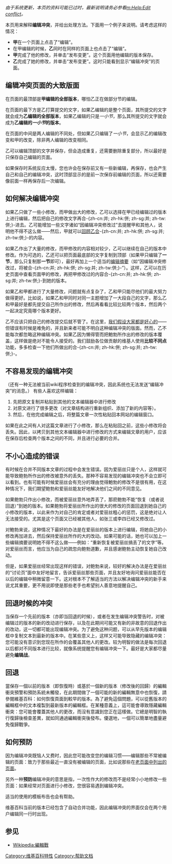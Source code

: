*由于系统更新，本页的资料可能已过时，最新说明请务必参看[m:Help:Edit
conflict](../Page/m:Help:Edit_conflict.md "wikilink")。*

本页用来解释**编辑冲突**，并给出处理方法。下面用一个例子来说明。请考虑这样的情况：

  - **甲**在一个页面上点击了“编辑”。
  - 在甲编辑的时候，**乙**同时在同样的页面上也点击了“编辑”。
  - **甲**完成了他的修改，并单击“发布变更”。这个页面用他编辑的版本保存。
  - **乙**完成了她的修改，并单击“发布变更”。这时只能看到显示“编辑冲突”的页面。

## 编辑冲突页面的大致版面

在页面的最顶部是**甲编辑的全部版本**，哪怕乙正在做部分节的编辑。

在页面的最下方是乙打算提交的文字，如果乙编辑的是整个页面，其所提交的文字就会成为**乙编辑的全部版本**，如果乙编辑的只是*一小节*，那么其所提交的文字就会成为**乙编辑的*一小节*的版本**。

在页面的中间是两人编辑的不同处，但如果乙只编辑了*一小节*，会显示乙的编辑改变和甲的改变，除非两人编辑的改变相同。

乙可以编辑顶部的文字并保存，但会造成重复，还需要删除重复部分，所以最好是只保存自己编辑的页面。

如果保存时系统反应太慢，您也许会在保存前又有一些新编辑，再保存，也会产生自己和自己的编辑冲突，这时顶部显示的是前一次保存前编辑的页面，所以还需要像前面一样再保存后一次编辑。

## 如何解决编辑冲突

如果乙只做了一些小修改，而甲做出大的修改，乙可以选择在甲已经编辑过的版本上进行编辑，然后把自己的修改文字再合-{zh-cn:并;
zh-hk:併; zh-sg:并;
zh-tw:併;}-进去。乙可能增加一些文字诸如“因编辑冲突修改过”去提醒甲和其他人，说明他不得不这么做——然后，甲就可以[回顾乙合](../Page/Meatball:PeerReview.md "wikilink")-{zh-cn:并;
zh-hk:併; zh-sg:并; zh-tw:併;}-的内容。

如果乙作出了大量的修改，而甲修改的内容相对较少，乙可以继续在自己的版本中修改。作为可选的，乙还可以把页面最底部的文字复制到顶部（如果甲只编辑了**一节**，那么只复制那**一节**即可），最好再加上一个适当的[编辑摘要](https://zh.wikipedia.org/wiki/wikipedia:编辑摘要 "wikilink")（如“因编辑冲突修改过，将被合-{zh-cn:并;
zh-hk:併; zh-sg:并; zh-tw:併;}-”）。这样，乙可以在历史页面中查看页面甲的修改，再把甲修改过的内容合-{zh-cn:并;
zh-hk:併; zh-sg:并; zh-tw:併;}-到她的版本。

如果乙和甲都进行了大量修改，问题就有点复杂了，乙和甲只能尽他们的最大努力做得更好。比如说，如果乙和甲同时对同一主题增加了一大段自己的文字，那么乙和甲最好是都先提交自己所作出的修改，然后再看看比较比较两个版本，然后两个一起决定究竟哪个版本更好。

乙不应该只把自己的修改提交后就不管了。在这里，[我们假设大家都是好心的](../Page/維基百科:假定善意.md "wikilink")——但错误有时候是难免的，并且新来者可能不明白这种编辑冲突的版面。然而，乙不能每次都忽略这种编辑冲突。如果乙因为懒得管而把鮑勃所作出的修改的版本覆盖，这样做是绝对不能令人接受的。我们鼓励各位做贡献的维基人使用**比较不同点**功能，多多检查一下他们所做出的合-{zh-cn:并;
zh-hk:併; zh-sg:并; zh-tw:併;}-。

## 不容易发现的编辑冲突

（还有一种无法被当前wiki程序检查到的编辑冲突，因此系统也无法发送“编辑冲突”的消息。）
有些人喜欢这样编辑：

1.  先把原文复制并粘贴到其他的文本编辑器中进行修改
2.  对原文进行了很多更改（对文章结构进行重新组织、添加了新的内容等）。
3.  然后，在他完成编辑之后，将整篇文章一次性粘贴回本网站的编辑窗口。

如果在此之间有人对这篇文章进行了小修改，那么在粘贴回之前，这些小修改将会丢失。因此，以拷贝到其他文本编辑器中进行修改的方式来编辑文章的用户，应该在保存后检查两个版本之间的不同，并且进行必要的合并。

## 不小心造成的错误

有时候在合并不同版本文章的过程中会发生错误。因为爱丽丝只是个人，这样就可能导致鲍勃所作出的修改被意外的丢失。那种不容易发现的编辑冲突也不会立即可以看到。也有可能有时候爱丽丝会有充分的理由觉得鮑勃的修改不是很有用，在这种情况下，我们期望鲍勃和爱丽丝能友好地解决他们之间的不同意见。

如果鲍勃只作出小修改，而被爱丽丝意外地弄丢了，那麽鲍勃不能“恢复（或者说回退）”到她的版本。如果鲍勃将爱丽丝所作出的很大的修改的页面回退到她自己的小修改的版本，以此来作为对自己的肯定或者对爱丽丝粗心的惩罚，这是绝对让人无法接受的。尤其是这个页面又已经被其他人，如张三或李四已经又修改过。

对鮑勃来说，这种情况下最好的办法是在爱丽丝的版本上进行编辑，将她自己的小修改再加进去，然后保持爱丽丝所作的大的改动。如果可能的话，她也可以加上一些编辑摘要说明她不得不这么做——例如：“重新恢复被爱丽丝搞丢了的文字”等。对爱丽丝而言，他应当为自己的疏忽向鲍勃道歉，并且感谢鲍勃主动恢复她自己改动。

但是，如果爱丽丝经常出现这样的错误，对鲍勃来说，较好的解决办法是在爱丽丝的“讨论页”面中友好地留言，告诉爱丽丝那些页面，并且友好地询问爱丽丝能否在以后的编辑中稍微留意一下。这对根本不了解适当的方法以解决编辑冲突的新手来说尤其重要，更不用说即使是那些老手也希望别人善意地提醒自己。

## 回退时候的冲突

当保存一个先前的版本（亦即当回退的时候），或者在发生编辑冲突警告时，对被编辑过的版本的新的改动进行保存，以及在此期间可能又有新的非故意的回退作出的改动，这一切都可能出现编辑冲突。为了避免这种问题，可以从早先版本的编辑框中复制文本到最新的版本中。在某些意义上，这样又可能导致隐藏的编辑冲突：您可能没有意识到您现在所作的会覆盖其他人的更改。较为明智的做法是每次回退以后都对不同版本进行比较，就像系统提醒您有编辑冲突一下。最好是大家都尽量避免**编辑战**。

## 回退

當保存一個以前的版本（即恢復時）或基於一個新的版本（修改後的回歸）的編輯衝突預警和預防系統未觸發，在此期間做了一個可能的新的編輯無意中也恢復，請參閱維基百科：如何恢復頁面到較早的版本。為了避免這個問題，可以從舊版本的編輯框中的文本複製到最新版本的編輯框。在某種意義上，這可能會導致隱藏編輯衝突：您可能會覆蓋其他人的更改，而沒有意識到您正在這樣做。它總是明智的執行復歸後檢查差異，就如同通過編輯衝突後發布。優選地，一個可以簡單地盡量避免復歸戰爭。

## 如何预防

因为编辑冲突既恼人又费时，因此您可能改变您的编辑习惯——编辑那些不常被编辑的页面：致力于那些最近一直没有被编辑的页面，比如说那些在[老页面中列出的页面](../Page/Special:Ancientpages.md "wikilink")。

另外一种**预防**编辑冲突的意思是指，一次性作大的修改而不是经常小小地修改一些页面：如果经常对页面进行小修改，您很容易遇到编辑冲突。

适当的使用的模板布告也会有帮助。

维基百科当前的版本已经包含了自动合并功能，因此编辑冲突的界面仅会在两个用户编辑同一行时出现。

## 参见

  - [Wikipedia:編輯戰](https://zh.wikipedia.org/wiki/Wikipedia:編輯戰 "wikilink")

[Category:维基百科特性](https://zh.wikipedia.org/wiki/Category:维基百科特性 "wikilink")
[Category:帮助文档](https://zh.wikipedia.org/wiki/Category:帮助文档 "wikilink")